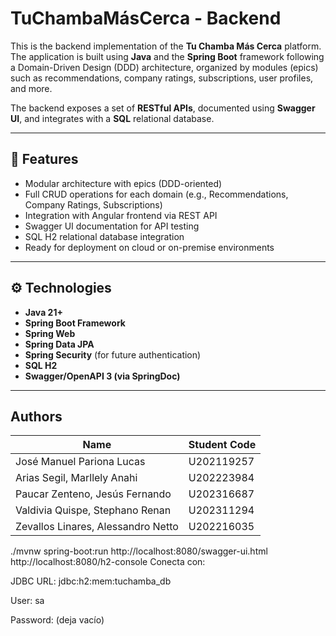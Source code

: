 # TuChambaMásCerca - Backend

This is the backend implementation of the **Tu Chamba Más Cerca** platform. The application is built using **Java** and the **Spring Boot** framework following a Domain-Driven Design (DDD) architecture, organized by modules (epics) such as recommendations, company ratings, subscriptions, user profiles, and more.

The backend exposes a set of **RESTful APIs**, documented using **Swagger UI**, and integrates with a **SQL** relational database.

---

## 📌 Features

- Modular architecture with epics (DDD-oriented)
- Full CRUD operations for each domain (e.g., Recommendations, Company Ratings, Subscriptions)
- Integration with Angular frontend via REST API
- Swagger UI documentation for API testing
- SQL H2  relational database integration
- Ready for deployment on cloud or on-premise environments

---

## ⚙️ Technologies

- **Java 21+**
- **Spring Boot Framework**
- **Spring Web**
- **Spring Data JPA**
- **Spring Security** (for future authentication)
- **SQL H2**
- **Swagger/OpenAPI 3 (via SpringDoc)**

---


## Authors

| Name | Student Code |
|--|--|
| José Manuel Pariona Lucas | U202119257 |
|   Arias Segil, Marllely Anahi | U202223984 |
| Paucar Zenteno, Jesús Fernando | U202316687 |
|  Valdivia Quispe, Stephano Renan | U202311294 |
| Zevallos Linares, Alessandro Netto | U202216035 |

./mvnw spring-boot:run
http://localhost:8080/swagger-ui.html
http://localhost:8080/h2-console
Conecta con:

JDBC URL: jdbc:h2:mem:tuchamba_db

User: sa

Password: (deja vacío)